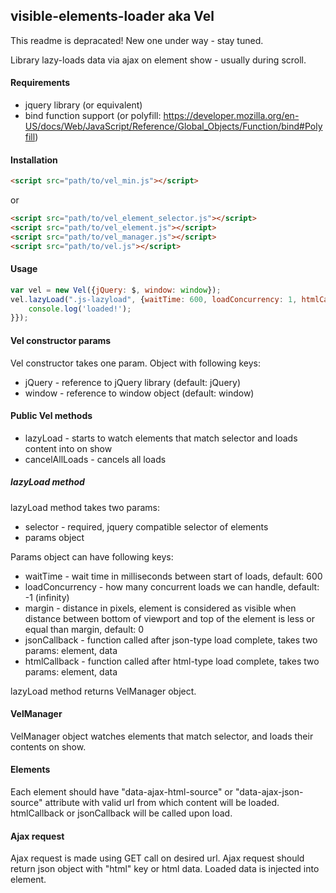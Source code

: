 ## visible-elements-loader aka Vel ##

This readme is depracated! New one under way - stay tuned.


Library lazy-loads data via ajax on element show - usually during scroll.

#### Requirements ####
 * jquery library (or equivalent)
 * bind function support (or polyfill: https://developer.mozilla.org/en-US/docs/Web/JavaScript/Reference/Global_Objects/Function/bind#Polyfill)



#### Installation ####
```html
<script src="path/to/vel_min.js"></script>
```
or
```html
<script src="path/to/vel_element_selector.js"></script>
<script src="path/to/vel_element.js"></script>
<script src="path/to/vel_manager.js"></script>
<script src="path/to/vel.js"></script>
```

#### Usage ####
```javascript
var vel = new Vel({jQuery: $, window: window});
vel.lazyLoad(".js-lazyload", {waitTime: 600, loadConcurrency: 1, htmlCallback: function(element, data) {
	console.log('loaded!');
}});
```




#### Vel constructor params ####
Vel constructor takes one param. Object with following keys:
 * jQuery - reference to jQuery library (default: jQuery)
 * window - reference to window object (default: window)


#### Public Vel methods ####
 * lazyLoad - starts to watch elements that match selector and loads content into on show
 * cancelAllLoads - cancels all loads


##### lazyLoad method #####
lazyLoad method takes two params:
 * selector - required, jquery compatible selector of elements
 * params object

 Params object can have following keys:
 * waitTime - wait time in milliseconds between start of loads, default: 600
 * loadConcurrency - how many concurrent loads we can handle, default: -1 (infinity)
 * margin - distance in pixels, element is considered as visible when distance between bottom of viewport and top of the element is less or equal than margin, default: 0
 * jsonCallback - function called after json-type load complete, takes two params: element, data
 * htmlCallback - function called after html-type load complete, takes two params: element, data
 
lazyLoad method returns VelManager object.

#### VelManager ####
VelManager object watches elements that match selector, and loads their contents on show.

#### Elements ####
Each element should have "data-ajax-html-source" or "data-ajax-json-source" attribute with valid url from which content will be loaded. htmlCallback or jsonCallback will be called upon load.

#### Ajax request ####
Ajax request is made using GET call on desired url. Ajax request should return json object with "html" key or html data. Loaded data is injected into element.

